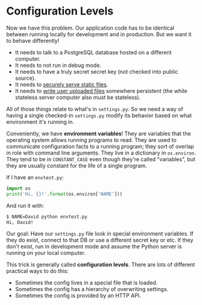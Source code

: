 # Configuration Levels

Now we have this problem.
Our application code has to be identical between running locally for development and in production.
But we want it to behave differently!

* It needs to talk to a PostgreSQL database hosted on a different computer.
* It needs to not run in debug mode.
* It needs to have a truly secret secret key (not checked into public source).
* It needs to [securely serve static files](https://docs.djangoproject.com/en/1.10/howto/static-files/).
* It needs to [write user uploaded files](https://docs.djangoproject.com/en/1.10/topics/files/) somewhere persistent (the while stateless server computer also must be stateless).

All of those things relate to what's in `settings.py`.
So we need a way of having a single checked-in `settings.py` modify its behavior based on what environment it's running in.

Conveniently, we have **environment variables**!
They are variables that the operating system allows running programs to read.
They are used to communicate configuration facts to a running program; they sort of overlap in role with command line arguments.
They live in a dictionary in `os.environ`.
They tend to be in `CONSTANT_CASE` even though they're called "variables", but they are usually constant for the life of a single program.

If I have an `envtest.py`:

```py
import os
print('Hi, {}!'.format(os.environ['NAME']))
```

And run it with:

```bash
$ NAME=David python envtest.py
Hi, David!
```

Our goal:
Have our `settings.py` file look in special environment variables.
If they do exist, connect to that DB or use a different secret key or etc.
If they don't exist, run in development mode and assume the Python server is running on your local computer.

This trick is generally called **configuration levels**.
There are lots of different practical ways to do this:

* Sometimes the config lives in a special file that is loaded.
* Sometimes the config has a hierarchy of overwriting settings.
* Sometimes the config is provided by an HTTP API.
